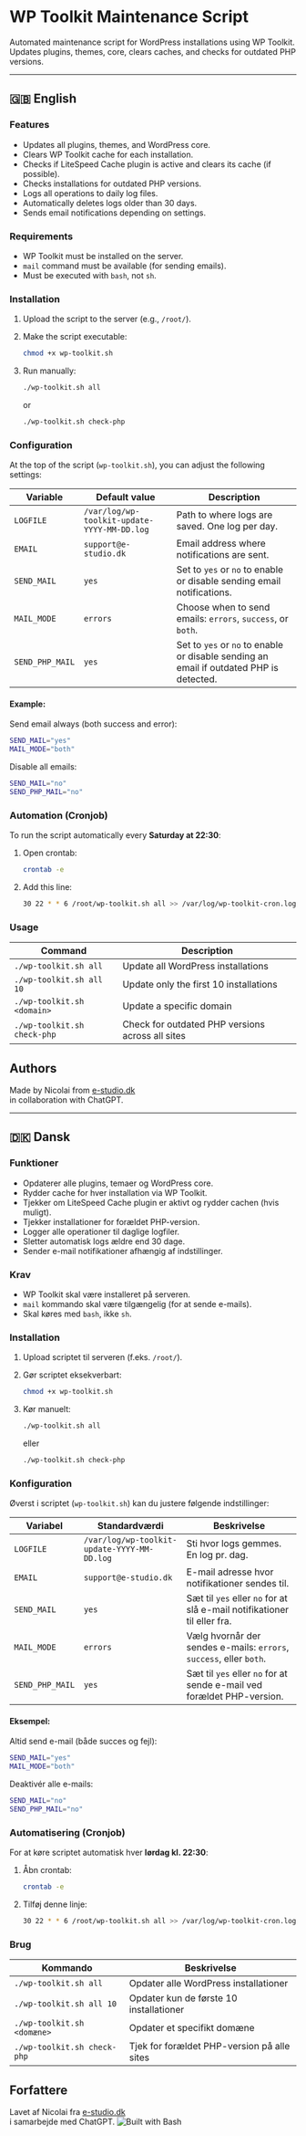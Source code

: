 # WP Toolkit Maintenance Script

Automated maintenance script for WordPress installations using WP Toolkit.  
Updates plugins, themes, core, clears caches, and checks for outdated PHP versions.

---

## 🇬🇧 English

### Features

- Updates all plugins, themes, and WordPress core.
- Clears WP Toolkit cache for each installation.
- Checks if LiteSpeed Cache plugin is active and clears its cache (if possible).
- Checks installations for outdated PHP versions.
- Logs all operations to daily log files.
- Automatically deletes logs older than 30 days.
- Sends email notifications depending on settings.

### Requirements

- WP Toolkit must be installed on the server.
- `mail` command must be available (for sending emails).
- Must be executed with `bash`, not `sh`.

### Installation

1. Upload the script to the server (e.g., `/root/`).
2. Make the script executable:

    ```bash
    chmod +x wp-toolkit.sh
    ```

3. Run manually:

    ```bash
    ./wp-toolkit.sh all
    ```
    or

    ```bash
    ./wp-toolkit.sh check-php
    ```

### Configuration

At the top of the script (`wp-toolkit.sh`), you can adjust the following settings:

| Variable        | Default value | Description |
|-----------------|----------------|-------------|
| `LOGFILE`        | `/var/log/wp-toolkit-update-YYYY-MM-DD.log` | Path to where logs are saved. One log per day. |
| `EMAIL`         | `support@e-studio.dk` | Email address where notifications are sent. |
| `SEND_MAIL`     | `yes`          | Set to `yes` or `no` to enable or disable sending email notifications. |
| `MAIL_MODE`     | `errors`       | Choose when to send emails: `errors`, `success`, or `both`. |
| `SEND_PHP_MAIL` | `yes`          | Set to `yes` or `no` to enable or disable sending an email if outdated PHP is detected. |

#### Example:

Send email always (both success and error):

```bash
SEND_MAIL="yes"
MAIL_MODE="both"
```

Disable all emails:

```bash
SEND_MAIL="no"
SEND_PHP_MAIL="no"
```

### Automation (Cronjob)

To run the script automatically every **Saturday at 22:30**:

1. Open crontab:

    ```bash
    crontab -e
    ```

2. Add this line:

    ```bash
    30 22 * * 6 /root/wp-toolkit.sh all >> /var/log/wp-toolkit-cron.log 2>&1
    ```

### Usage

| Command                             | Description                                   |
|------------------------------------- |---------------------------------------------- |
| `./wp-toolkit.sh all`                | Update all WordPress installations           |
| `./wp-toolkit.sh all 10`             | Update only the first 10 installations       |
| `./wp-toolkit.sh <domain>`           | Update a specific domain                     |
| `./wp-toolkit.sh check-php`          | Check for outdated PHP versions across all sites |

## Authors

Made by Nicolai from [e-studio.dk](https://e-studio.dk)  
in collaboration with ChatGPT.

---

## 🇩🇰 Dansk

### Funktioner

- Opdaterer alle plugins, temaer og WordPress core.
- Rydder cache for hver installation via WP Toolkit.
- Tjekker om LiteSpeed Cache plugin er aktivt og rydder cachen (hvis muligt).
- Tjekker installationer for forældet PHP-version.
- Logger alle operationer til daglige logfiler.
- Sletter automatisk logs ældre end 30 dage.
- Sender e-mail notifikationer afhængig af indstillinger.

### Krav

- WP Toolkit skal være installeret på serveren.
- `mail` kommando skal være tilgængelig (for at sende e-mails).
- Skal køres med `bash`, ikke `sh`.

### Installation

1. Upload scriptet til serveren (f.eks. `/root/`).
2. Gør scriptet eksekverbart:

    ```bash
    chmod +x wp-toolkit.sh
    ```

3. Kør manuelt:

    ```bash
    ./wp-toolkit.sh all
    ```
    eller

    ```bash
    ./wp-toolkit.sh check-php
    ```

### Konfiguration

Øverst i scriptet (`wp-toolkit.sh`) kan du justere følgende indstillinger:

| Variabel        | Standardværdi | Beskrivelse |
|-----------------|----------------|-------------|
| `LOGFILE`        | `/var/log/wp-toolkit-update-YYYY-MM-DD.log` | Sti hvor logs gemmes. En log pr. dag. |
| `EMAIL`         | `support@e-studio.dk` | E-mail adresse hvor notifikationer sendes til. |
| `SEND_MAIL`     | `yes`          | Sæt til `yes` eller `no` for at slå e-mail notifikationer til eller fra. |
| `MAIL_MODE`     | `errors`       | Vælg hvornår der sendes e-mails: `errors`, `success`, eller `both`. |
| `SEND_PHP_MAIL` | `yes`          | Sæt til `yes` eller `no` for at sende e-mail ved forældet PHP-version. |

#### Eksempel:

Altid send e-mail (både succes og fejl):

```bash
SEND_MAIL="yes"
MAIL_MODE="both"
```

Deaktivér alle e-mails:

```bash
SEND_MAIL="no"
SEND_PHP_MAIL="no"
```

### Automatisering (Cronjob)

For at køre scriptet automatisk hver **lørdag kl. 22:30**:

1. Åbn crontab:

    ```bash
    crontab -e
    ```

2. Tilføj denne linje:

    ```bash
    30 22 * * 6 /root/wp-toolkit.sh all >> /var/log/wp-toolkit-cron.log 2>&1
    ```

### Brug

| Kommando                            | Beskrivelse                                    |
|--------------------------------------|------------------------------------------------|
| `./wp-toolkit.sh all`                | Opdater alle WordPress installationer          |
| `./wp-toolkit.sh all 10`             | Opdater kun de første 10 installationer        |
| `./wp-toolkit.sh <domæne>`           | Opdater et specifikt domæne                    |
| `./wp-toolkit.sh check-php`          | Tjek for forældet PHP-version på alle sites    |

## Forfattere

Lavet af Nicolai fra [e-studio.dk](https://e-studio.dk)  
i samarbejde med ChatGPT.
![Built with Bash](https://img.shields.io/badge/Built%20with-Bash-4EAA25?style=for-the-badge&logo=gnu-bash&logoColor=white)
